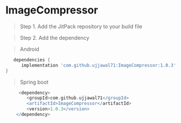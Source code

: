 # ImageCompressor
> Step 1. Add the JitPack repository to your build file

> Step 2. Add the dependency
 
 > Android

 ```gradle
    dependencies {
	   implementation 'com.github.ujjawal71:ImageCompressor:1.0.3'
 }
```
 
 >Spring boot
 
```gradle
     <dependency>
	    <groupId>com.github.ujjawal71</groupId>
	    <artifactId>ImageCompressor</artifactId>
	    <version>1.0.3</version>
	</dependency>
```	
